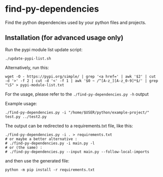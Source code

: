 # find-py-dependencies
Find the python dependencies used by your python files and projects.

## Installation (for advanced usage only)

Run the pypi module list update script:
```
./update-pypi-list.sh
```

Alternatively, run this:
```
wget -O - https://pypi.org/simple/ | grep '<a href=' | awk '$2' | cut -d '>' -f 2 | cut -d '<' -f 1 | awk '$0 ~ /^[A-z_][A-z_0-9]*$/' | grep "\S" > pypi-module-list.txt
```

For the usage, please refer to the `./find-py-dependencies.py -h` output

Example usage:
```
./find-py-dependencies.py -i "/home/$USER/python/example-project/" test.py ../test2.py
```


The output can be redirected to a requirements.txt file, like this:
```
./find-py-dependencies.py -i . > requirements.txt
# or maybe a better alternative :
# ./find-py-dependencies.py -i main.py -l
# or (the same) :
# ./find-py-dependencies.py --input main.py --follow-local-imports
```
and then use the generated file:
```
python -m pip install -r requirements.txt
```

